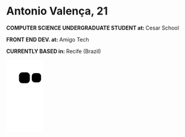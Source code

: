 <h1> Antonio Valença,  21 </h1>
<p> <strong> COMPUTER SCIENCE UNDERGRADUATE STUDENT at: </strong> Cesar School </p>
<p> <strong> FRONT END DEV. at: </strong> Amigo Tech </p>
<p> <strong> CURRENTLY BASED in: </strong> Recife (Brazil) </p>

![Snake animation](https://github.com/antoniotvalenca/antoniotvalenca/blob/output/github-contribution-grid-snake.svg)
</div>
